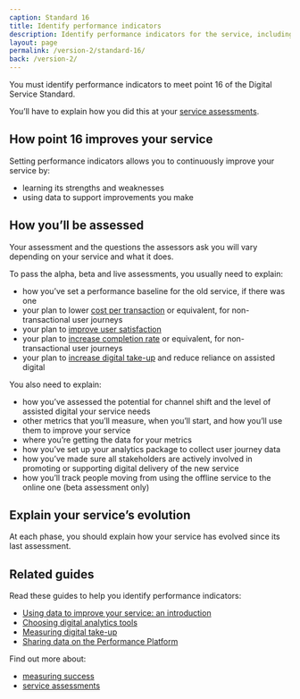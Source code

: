 ```yaml
---
caption: Standard 16
title: Identify performance indicators
description: Identify performance indicators for the service, including the 4 mandatory key performance indicators (KPIs) defined in the manual. Establish a benchmark for each metric and make a plan to enable improvements.
layout: page
permalink: /version-2/standard-16/
back: /version-2/
---
```


You must identify performance indicators to meet point 16 of the Digital Service Standard.

You’ll have to explain how you did this at your [service assessments](https://www.gov.uk/service-manual/service-assessments/how-service-assessments-work).

## How point 16 improves your service

Setting performance indicators allows you to continuously improve your service by:

- learning its strengths and weaknesses
- using data to support improvements you make

## How you’ll be assessed

Your assessment and the questions the assessors ask you will vary depending on your service and what it does.

To pass the alpha, beta and live assessments, you usually need to explain:

- how you’ve set a performance baseline for the old service, if there was one
- your plan to lower [cost per transaction](https://www.gov.uk/service-manual/measuring-success/measuring-cost-per-transaction) or equivalent, for non-transactional user journeys
- your plan to [improve user satisfaction](https://www.gov.uk/service-manual/measuring-success/measuring-user-satisfaction)
- your plan to [increase completion rate](https://www.gov.uk/service-manual/measuring-success/measuring-completion-rate) or equivalent, for non-transactional user journeys
- your plan to [increase digital take-up](https://www.gov.uk/service-manual/helping-people-to-use-your-service/encouraging-people-to-use-your-digital-service) and reduce reliance on assisted digital

You also need to explain:

- how you’ve assessed the potential for channel shift and the level of assisted digital your service needs
- other metrics that you’ll measure, when you’ll start, and how you’ll use them to improve your service
- where you’re getting the data for your metrics
- how you’ve set up your analytics package to collect user journey data
- how you’ve made sure all stakeholders are actively involved in promoting or supporting digital delivery of the new service
- how you’ll track people moving from using the offline service to the online one (beta assessment only)

## Explain your service’s evolution

At each phase, you should explain how your service has evolved since its last assessment.

## Related guides

Read these guides to help you identify performance indicators:

- [Using data to improve your service: an introduction](https://www.gov.uk/service-manual/measuring-success/using-data-to-improve-your-service-an-introduction)
- [Choosing digital analytics tools](https://www.gov.uk/service-manual/measuring-success/choosing-digital-analytics-tools)
- [Measuring digital take-up](https://www.gov.uk/service-manual/measuring-success/measuring-digital-take-up)
- [Sharing data on the Performance Platform](https://www.gov.uk/service-manual/measuring-success/sharing-your-data-with-the-performance-platform)

Find out more about:

- [measuring success](https://www.gov.uk/service-manual/measuring-success)
- [service assessments](https://www.gov.uk/service-manual/service-assessments)
